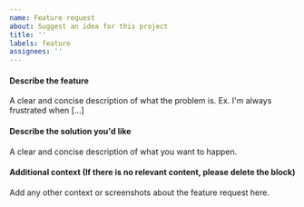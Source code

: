 ```yaml
---
name: Feature request
about: Suggest an idea for this project
title: ''
labels: feature
assignees: ''
---
```


#### Describe the feature

A clear and concise description of what the problem is. Ex. I'm always frustrated when [...]

#### Describe the solution you'd like

A clear and concise description of what you want to happen.

#### Additional context (If there is no relevant content, please delete the block)

Add any other context or screenshots about the feature request here.